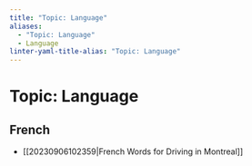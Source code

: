 ```yaml
---
title: "Topic: Language"
aliases:
  - "Topic: Language"
  - Language
linter-yaml-title-alias: "Topic: Language"
---
```


# Topic: Language

## French

- [[20230906102359|French Words for Driving in Montreal]]
